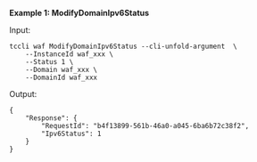 **Example 1: ModifyDomainIpv6Status**



Input: 

```
tccli waf ModifyDomainIpv6Status --cli-unfold-argument  \
    --InstanceId waf_xxx \
    --Status 1 \
    --Domain waf_xxx \
    --DomainId waf_xxx
```

Output: 
```
{
    "Response": {
        "RequestId": "b4f13899-561b-46a0-a045-6ba6b72c38f2",
        "Ipv6Status": 1
    }
}
```


